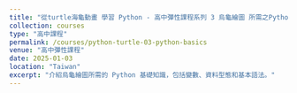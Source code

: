 ```yaml
---
title: "從turtle海龜動畫 學習 Python - 高中彈性課程系列 3 烏龜繪圖 所需之Python基礎"
collection: courses
type: "高中課程"
permalink: /courses/python-turtle-03-python-basics
venue: "高中彈性課程"
date: 2025-01-03
location: "Taiwan"
excerpt: "介紹烏龜繪圖所需的 Python 基礎知識，包括變數、資料型態和基本語法。"
---
```


<!-- 請在此處貼上您的課程內容 -->
